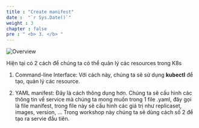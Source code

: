 ```yaml
---
title : "Create manifest"
date :  "`r Sys.Date()`" 
weight : 3
chapter : false
pre : " <b> 3. </b> "
---
```


![Overview](/fcj-ss2-workshop-001/images/1-Basic_concepts./12.png)

Hiện tại có 2 cách để chúng ta có thể quản lý các resources trong K8s

1. Command-line Interface: Với cách này, chúng ta sẽ sử dụng **kubectl** để tạo, quản lý các resource. 

2. YAML manifest: Đây là cách thông dụng hơn. Chúng ta sẽ cấu hình các thông tin về service mà chúng ta mong muốn trong 1 file .yaml, đây gọi là file manifest, trong file này sẽ cấu hình các giá trị như replicaset, images, version, ... Trong workshop này chúng ta sẽ dùng cách số 2 để tạo ra servie đầu tiên.

